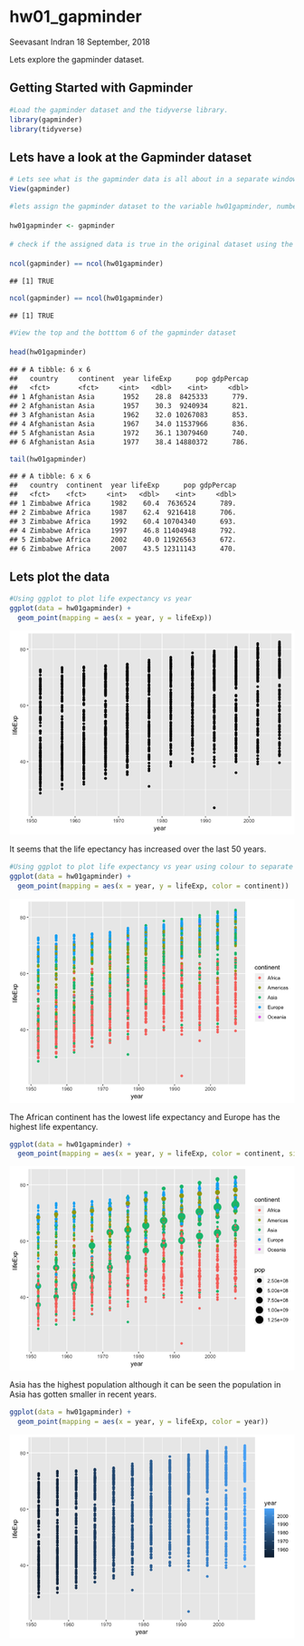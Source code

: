 hw01\_gapminder
================
Seevasant Indran
18 September, 2018

Lets explore the gapminder dataset.

Getting Started with Gapminder
------------------------------

``` r
#Load the gapminder dataset and the tidyverse library.
library(gapminder)
library(tidyverse)
```

Lets have a look at the Gapminder dataset
-----------------------------------------

``` r
# Lets see what is the gapminder data is all about in a separate window
View(gapminder) 
```

``` r
#lets assign the gapminder dataset to the variable hw01gapminder, number of onservation (rows = 1704) and variables (column = 6), look on the global environment.

hw01gapminder <- gapminder

# check if the assigned data is true in the original dataset using the ncol() and nrow() function.

ncol(gapminder) == ncol(hw01gapminder)
```

    ## [1] TRUE

``` r
ncol(gapminder) == ncol(hw01gapminder)
```

    ## [1] TRUE

``` r
#View the top and the botttom 6 of the gapminder dataset
  
head(hw01gapminder)
```

    ## # A tibble: 6 x 6
    ##   country     continent  year lifeExp      pop gdpPercap
    ##   <fct>       <fct>     <int>   <dbl>    <int>     <dbl>
    ## 1 Afghanistan Asia       1952    28.8  8425333      779.
    ## 2 Afghanistan Asia       1957    30.3  9240934      821.
    ## 3 Afghanistan Asia       1962    32.0 10267083      853.
    ## 4 Afghanistan Asia       1967    34.0 11537966      836.
    ## 5 Afghanistan Asia       1972    36.1 13079460      740.
    ## 6 Afghanistan Asia       1977    38.4 14880372      786.

``` r
tail(hw01gapminder)
```

    ## # A tibble: 6 x 6
    ##   country  continent  year lifeExp      pop gdpPercap
    ##   <fct>    <fct>     <int>   <dbl>    <int>     <dbl>
    ## 1 Zimbabwe Africa     1982    60.4  7636524      789.
    ## 2 Zimbabwe Africa     1987    62.4  9216418      706.
    ## 3 Zimbabwe Africa     1992    60.4 10704340      693.
    ## 4 Zimbabwe Africa     1997    46.8 11404948      792.
    ## 5 Zimbabwe Africa     2002    40.0 11926563      672.
    ## 6 Zimbabwe Africa     2007    43.5 12311143      470.

Lets plot the data
------------------

``` r
#Using ggplot to plot life expectancy vs year
ggplot(data = hw01gapminder) + 
  geom_point(mapping = aes(x = year, y = lifeExp))
```

![](hw01_gapminder_files/figure-markdown_github/unnamed-chunk-6-1.png)

It seems that the life epectancy has increased over the last 50 years.

``` r
#Using ggplot to plot life expectancy vs year using colour to separate by continents
ggplot(data = hw01gapminder) + 
  geom_point(mapping = aes(x = year, y = lifeExp, color = continent))
```

![](hw01_gapminder_files/figure-markdown_github/unnamed-chunk-7-1.png)

The African continent has the lowest life expectancy and Europe has the highest life expentancy.

``` r
ggplot(data = hw01gapminder) + 
  geom_point(mapping = aes(x = year, y = lifeExp, color = continent, size = pop))
```

![](hw01_gapminder_files/figure-markdown_github/unnamed-chunk-8-1.png)

Asia has the highest population although it can be seen the population in Asia has gotten smaller in recent years.

``` r
ggplot(data = hw01gapminder) + 
  geom_point(mapping = aes(x = year, y = lifeExp, color = year))
```

![](hw01_gapminder_files/figure-markdown_github/unnamed-chunk-9-1.png)
